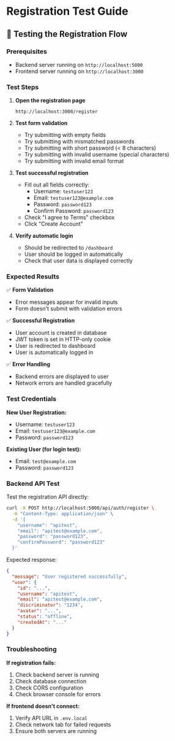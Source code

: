 # Registration Test Guide

## 🧪 Testing the Registration Flow

### Prerequisites
- Backend server running on `http://localhost:5000`
- Frontend server running on `http://localhost:3000`

### Test Steps

1. **Open the registration page**
   ```
   http://localhost:3000/register
   ```

2. **Test form validation**
   - Try submitting with empty fields
   - Try submitting with mismatched passwords
   - Try submitting with short password (< 8 characters)
   - Try submitting with invalid username (special characters)
   - Try submitting with invalid email format

3. **Test successful registration**
   - Fill out all fields correctly:
     - Username: `testuser123`
     - Email: `testuser123@example.com`
     - Password: `password123`
     - Confirm Password: `password123`
   - Check "I agree to Terms" checkbox
   - Click "Create Account"

4. **Verify automatic login**
   - Should be redirected to `/dashboard`
   - User should be logged in automatically
   - Check that user data is displayed correctly

### Expected Results

✅ **Form Validation**
- Error messages appear for invalid inputs
- Form doesn't submit with validation errors

✅ **Successful Registration**
- User account is created in database
- JWT token is set in HTTP-only cookie
- User is redirected to dashboard
- User is automatically logged in

✅ **Error Handling**
- Backend errors are displayed to user
- Network errors are handled gracefully

### Test Credentials

**New User Registration:**
- Username: `testuser123`
- Email: `testuser123@example.com`
- Password: `password123`

**Existing User (for login test):**
- Email: `test@example.com`
- Password: `password123`

### Backend API Test

Test the registration API directly:
```bash
curl -X POST http://localhost:5000/api/auth/register \
  -H "Content-Type: application/json" \
  -d '{
    "username": "apitest",
    "email": "apitest@example.com",
    "password": "password123",
    "confirmPassword": "password123"
  }'
```

Expected response:
```json
{
  "message": "User registered successfully",
  "user": {
    "id": "...",
    "username": "apitest",
    "email": "apitest@example.com",
    "discriminator": "1234",
    "avatar": "...",
    "status": "offline",
    "createdAt": "..."
  }
}
```

### Troubleshooting

**If registration fails:**
1. Check backend server is running
2. Check database connection
3. Check CORS configuration
4. Check browser console for errors

**If frontend doesn't connect:**
1. Verify API URL in `.env.local`
2. Check network tab for failed requests
3. Ensure both servers are running 